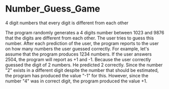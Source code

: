 # Number_Guess_Game

 4 digit numbers that every digit is different from each other
 
 The program randomly generates a 4 digits number between 1023 and 9876 that the digits are different from each other.
 The user tries to guess this number. After each prediction of the user, the program reports to the user on how many 
 numbers the user guessed correctly.
 For example, let's assume that the program produces 1234 numbers. If the user answers 2504, the program will report 
 as +1 and -1. Because the user correctly guessed the digit of 2 numbers. He predicted 2 correctly. 
 Since the number "2" exists in a different digit despite the number that should be estimated, the program has produced
 the value "-1" for this. However, since the number "4" was in correct digit, the program produced the value +1.
